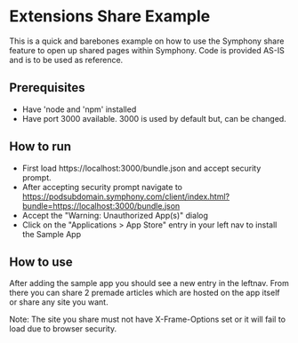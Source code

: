 # Extensions Share Example

This is a quick and barebones example on how to use the Symphony share feature to open up shared pages within Symphony. Code is provided AS-IS and is to be used as reference.

## Prerequisites

* Have 'node and 'npm' installed
* Have port 3000 available. 3000 is used by default but, can be changed.

## How to run

* First load https://localhost:3000/bundle.json and accept security prompt.
* After accepting security prompt navigate to https://podsubdomain.symphony.com/client/index.html?bundle=https://localhost:3000/bundle.json
* Accept the "Warning: Unauthorized App(s)" dialog
* Click on the "Applications > App Store" entry in your left nav to install the Sample App

## How to use

After adding the sample app you should see a new entry in the leftnav. From there you can share 2 premade articles which are hosted on the app itself or share any site you want.

Note: The site you share must not have X-Frame-Options set or it will fail to load due to browser security.